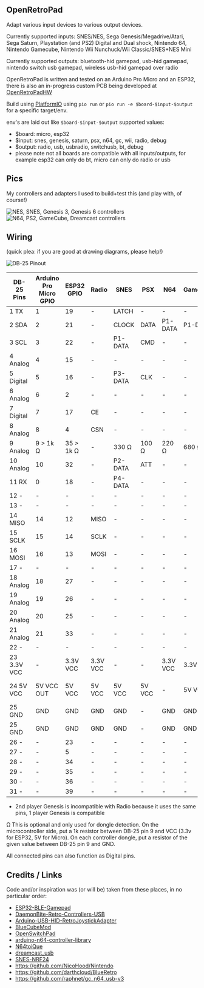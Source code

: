 OpenRetroPad
------------

Adapt various input devices to various output devices.

Currently supported inputs: SNES/NES, Sega Genesis/Megadrive/Atari, Sega Saturn, Playstation (and PS2) Digital and Dual shock, Nintendo 64, Nintendo Gamecube, Nintendo Wii Nunchuck/Wii Classic/SNES+NES Mini

Currently supported outputs: bluetooth-hid gamepad, usb-hid gamepad, nintendo switch usb gamepad, wireless usb-hid gamepad over radio

OpenRetroPad is written and tested on an Arduino Pro Micro and an ESP32, there is also an in-progress custom PCB being developed at [OpenRetroPadHW](https://github.com/OpenRetroPad/OpenRetroPadHW)

Build using [PlatformIO](https://platformio.org/) using `pio run` or `pio run -e $board-$input-$output` for a specific target/env.

env's are laid out like `$board-$input-$output`
supported values:
  * $board: micro, esp32
  * $input: snes, genesis, saturn, psx, n64, gc, wii, radio, debug
  * $output: radio, usb, usbradio, switchusb, bt, debug
  * please note not all boards are compatible with all inputs/outputs, for example esp32 can only do bt, micro can only do radio or usb

Pics
----

My controllers and adapters I used to build+test this (and play with, of course!)

![NES, SNES, Genesis 3, Genesis 6 controllers](images/controllers1.jpg)
![N64, PS2, GameCube, Dreamcast controllers](images/controllers2.jpg)

Wiring
------

(quick plea: if you are good at drawing diagrams, please help!)

![DB-25 Pinout](images/db25pins.jpg)

| DB-25 Pins    | Arduino Pro Micro GPIO | ESP32 GPIO | Radio    | SNES    | PSX    | N64      | Gamecube | Genesis     | Dreamcast | Saturn      | Wii Ext  |
|---------------|------------------------|------------|----------|---------|--------|----------|----------|-------------|-----------|-------------|----------|
|  1  TX        |  1                     | 19         | -        | LATCH   | -      | -        | -        | P1-1        | P1-DATA1  | P1-7        | -        |
|  2  SDA       |  2                     | 21         | -        | CLOCK   | DATA   | P1-DATA  | P1-DATA  | P1-3        | P1-DATA5  | P1-2        | SDA      |
|  3  SCL       |  3                     | 22         | -        | P1-DATA | CMD    | -        | -        | P1-4        | -         | P1-3        | SCL      |
|  4  Analog    |  4                     | 15         | -        | -       | -      | -        | -        | -           | -         | -           | -        |
|  5  Digital   |  5                     | 16         | -        | P3-DATA | CLK    | -        | -        | P1-7        | -         | PX-5        | -        |
|  6  Analog    |  6                     |  2         | -        | -       | -      | -        | -        | -           | -         | -           | -        |
|  7  Digital   |  7                     | 17         | CE       | -       | -      | -        | -        | P2-7*       | -         | -           | -        |
|  8  Analog    |  8                     |  4         | CSN      | -       | -      | -        | -        | -           | -         | -           | -        |
|  9  Analog    |  9 > 1k Ω              | 35 > 1k Ω  | -        | 330 Ω   | 100 Ω  | 220 Ω    | 680 Ω    | 470 Ω       | 820 Ω     | 1000 Ω      | 1500 Ω   |
| 10  Analog    | 10                     | 32         | -        | P2-DATA | ATT    | -        | -        | -           | -         | P2-6        | -        |
| 11  RX        |  0                     | 18         | -        | P4-DATA | -      | -        | -        | P1-2        | -         | P1-8        | -        |
| 12  -         | -                      | -          | -        | -       | -      | -        | -        | -           | -         | -           | -        |
| 13  -         | -                      | -          | -        | -       | -      | -        | -        | -           | -         | -           | -        |
| 14  MISO      | 14                     | 12         | MISO     | -       | -      | -        | -        | -           | -         | -           | -        |
| 15  SCLK      | 15                     | 14         | SCLK     | -       | -      | -        | -        | -           | -         | -           | -        |
| 16  MOSI      | 16                     | 13         | MOSI     | -       | -      | -        | -        | -           | -         | -           | -        |
| 17  -         | -                      | -          | -        | -       | -      | -        | -        | -           | -         | -           | -        |
| 18  Analog    | 18                     | 27         | -        | -       | -      | -        | -        | P2-1        | -         | P2-7        | -        |
| 19  Analog    | 19                     | 26         | -        | -       | -      | -        | -        | P2-2        | -         | P2-8        | -        |
| 20  Analog    | 20                     | 25         | -        | -       | -      | -        | -        | P2-3        | -         | P2-2        | -        |
| 21  Analog    | 21                     | 33         | -        | -       | -      | -        | -        | P2-4        | -         | P2-3        | -        |
| 22  -         | -                      | -          | -        | -       | -      | -        | -        | -           | -         | -           | SENSE    |
| 23  3.3V VCC  | -                      | 3.3V VCC   | 3.3V VCC | -       | -      | 3.3V VCC | 3.3V VCC | -           | -         | -           | 3.3V VCC |
| 24  5V VCC    | 5V VCC OUT             | 5V VCC     | 5V VCC   | 5V VCC  | 5V VCC | -        | 5V VCC   | PX-5 5V VCC | 5V VCC    | PX-1 5V VCC | -        |
| 25  GND       | GND                    | GND        | GND      | GND     | -      | GND      | GND      | PX-8 GND    | GND       | PX-9 GND    | GND      |
| 25  GND       | GND                    | GND        | GND      | GND     | -      | GND      | GND      | PX-8 GND    | GND       | PX-9 GND    | GND      |
| 26  -         | -                      | 23         | -        | -       | -      | -        | -        | -           | -         | P1-6        | -        |
| 27  -         | -                      | 5          | -        | -       | -      | -        | -        | -           | -         | PX-4        | -        |
| 28  -         | -                      | 34         | -        | -       | -      | -        | -        | P1-6        | -         | -           | -        |
| 29  -         | -                      | 35         | -        | -       | -      | -        | -        | P1-9        | -         | -           | -        |
| 30  -         | -                      | 36         | -        | -       | -      | -        | -        | P2-6        | -         | -           | -        |
| 31  -         | -                      | 39         | -        | -       | -      | -        | -        | P2-9        | -         | -           | -        |
* 2nd player Genesis is incompatible with Radio because it uses the same pins, 1 player Genesis is compatible

Ω This is optional and only used for dongle detection. On the microcontroller side, put a 1k resistor between DB-25 pin 9 and VCC (3.3v for ESP32, 5V for Micro). On each controller dongle, put a resistor of the given value between DB-25 pin 9 and GND.

All connected pins can also function as Digital pins.

Credits / Links
---------------

Code and/or inspiration was (or will be) taken from these places, in no particular order:

  * [ESP32-BLE-Gamepad](https://github.com/lemmingDev/ESP32-BLE-Gamepad)
  * [DaemonBite-Retro-Controllers-USB](https://github.com/MickGyver/DaemonBite-Retro-Controllers-USB)
  * [Arduino-USB-HID-RetroJoystickAdapter](https://github.com/mcgurk/Arduino-USB-HID-RetroJoystickAdapter)
  * [BlueCubeMod](https://github.com/NathanReeves/BlueCubeMod)
  * [OpenSwitchPad](https://github.com/agustincampeny/OpenSwitchPad)
  * [arduino-n64-controller-library](https://github.com/pothos/arduino-n64-controller-library)
  * [N64toiQue](https://github.com/mnzlmstr/N64toiQue)
  * [dreamcast_usb](https://github.com/raphnet/dreamcast_usb)
  * [SNES-NRF24](https://github.com/baldengineer/SNES-NRF24)
  * https://github.com/NicoHood/Nintendo
  * https://github.com/darthcloud/BlueRetro
  * https://github.com/raphnet/gc_n64_usb-v3

